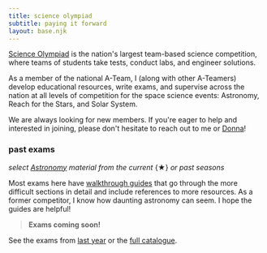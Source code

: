 ```yaml
---
title: science olympiad
subtitle: paying it forward
layout: base.njk
---
```


[Science Olympiad](https://www.soinc.org/) is the nation's largest team-based
science competition, where teams of students take tests, conduct labs, and
engineer solutions.

As a member of the national A-Team, I (along with other A-Teamers) develop
educational resources, write exams, and supervise across the nation at all
levels of competition for the space science events: Astronomy, Reach for the
Stars, and Solar System.

We are always looking for new members. If you're eager to help and interested in
joining, please don't hesitate to reach out to me or
[Donna](mailto:dlyoung.nso@gmail.com)!

### past exams

*select <u>Astronomy</u> material from the current* {★} *or past seasons*

Most exams here have <u>walkthrough guides</u> that go through the more
difficult sections in detail and include references to more resources. As a
former competitor, I know how daunting astronomy can seem. I hope the guides are
helpful!

> **Exams coming soon!**

See the exams from [last year](/scioly/2025) or the [full catalogue](/scioly/exams).